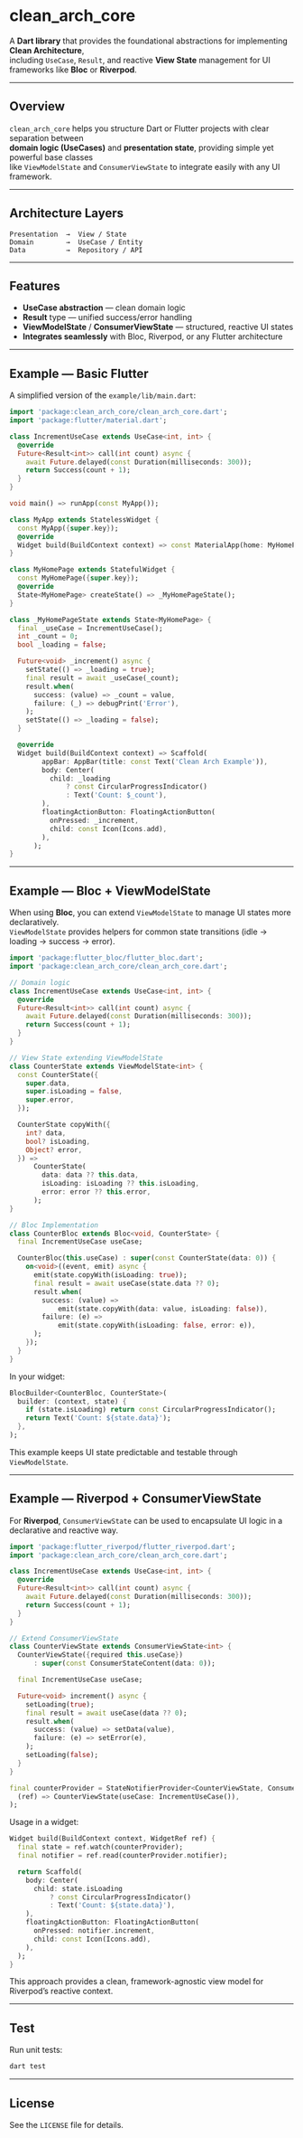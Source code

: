 # clean_arch_core

A **Dart library** that provides the foundational abstractions for implementing **Clean Architecture**,  
including `UseCase`, `Result`, and reactive **View State** management for UI frameworks like **Bloc** or **Riverpod**.

---

## Overview

`clean_arch_core` helps you structure Dart or Flutter projects with clear separation between  
**domain logic (UseCases)** and **presentation state**, providing simple yet powerful base classes  
like `ViewModelState` and `ConsumerViewState` to integrate easily with any UI framework.

---

## Architecture Layers

```
Presentation  →  View / State
Domain        →  UseCase / Entity
Data          →  Repository / API
```

---

## Features

- **UseCase abstraction** — clean domain logic
- **Result** type — unified success/error handling
- **ViewModelState** / **ConsumerViewState** — structured, reactive UI states
- **Integrates seamlessly** with Bloc, Riverpod, or any Flutter architecture

---

## Example — Basic Flutter

A simplified version of the `example/lib/main.dart`:

```dart
import 'package:clean_arch_core/clean_arch_core.dart';
import 'package:flutter/material.dart';

class IncrementUseCase extends UseCase<int, int> {
  @override
  Future<Result<int>> call(int count) async {
    await Future.delayed(const Duration(milliseconds: 300));
    return Success(count + 1);
  }
}

void main() => runApp(const MyApp());

class MyApp extends StatelessWidget {
  const MyApp({super.key});
  @override
  Widget build(BuildContext context) => const MaterialApp(home: MyHomePage());
}

class MyHomePage extends StatefulWidget {
  const MyHomePage({super.key});
  @override
  State<MyHomePage> createState() => _MyHomePageState();
}

class _MyHomePageState extends State<MyHomePage> {
  final _useCase = IncrementUseCase();
  int _count = 0;
  bool _loading = false;

  Future<void> _increment() async {
    setState(() => _loading = true);
    final result = await _useCase(_count);
    result.when(
      success: (value) => _count = value,
      failure: (_) => debugPrint('Error'),
    );
    setState(() => _loading = false);
  }

  @override
  Widget build(BuildContext context) => Scaffold(
        appBar: AppBar(title: const Text('Clean Arch Example')),
        body: Center(
          child: _loading
              ? const CircularProgressIndicator()
              : Text('Count: $_count'),
        ),
        floatingActionButton: FloatingActionButton(
          onPressed: _increment,
          child: const Icon(Icons.add),
        ),
      );
}
```

---

## Example — Bloc + ViewModelState

When using **Bloc**, you can extend `ViewModelState` to manage UI states more declaratively.  
`ViewModelState` provides helpers for common state transitions (idle → loading → success → error).

```dart
import 'package:flutter_bloc/flutter_bloc.dart';
import 'package:clean_arch_core/clean_arch_core.dart';

// Domain logic
class IncrementUseCase extends UseCase<int, int> {
  @override
  Future<Result<int>> call(int count) async {
    await Future.delayed(const Duration(milliseconds: 300));
    return Success(count + 1);
  }
}

// View State extending ViewModelState
class CounterState extends ViewModelState<int> {
  const CounterState({
    super.data,
    super.isLoading = false,
    super.error,
  });

  CounterState copyWith({
    int? data,
    bool? isLoading,
    Object? error,
  }) =>
      CounterState(
        data: data ?? this.data,
        isLoading: isLoading ?? this.isLoading,
        error: error ?? this.error,
      );
}

// Bloc Implementation
class CounterBloc extends Bloc<void, CounterState> {
  final IncrementUseCase useCase;

  CounterBloc(this.useCase) : super(const CounterState(data: 0)) {
    on<void>((event, emit) async {
      emit(state.copyWith(isLoading: true));
      final result = await useCase(state.data ?? 0);
      result.when(
        success: (value) =>
            emit(state.copyWith(data: value, isLoading: false)),
        failure: (e) =>
            emit(state.copyWith(isLoading: false, error: e)),
      );
    });
  }
}
```

In your widget:

```dart
BlocBuilder<CounterBloc, CounterState>(
  builder: (context, state) {
    if (state.isLoading) return const CircularProgressIndicator();
    return Text('Count: ${state.data}');
  },
);
```

This example keeps UI state predictable and testable through `ViewModelState`.

---

## Example — Riverpod + ConsumerViewState

For **Riverpod**, `ConsumerViewState` can be used to encapsulate UI logic in a declarative and reactive way.

```dart
import 'package:flutter_riverpod/flutter_riverpod.dart';
import 'package:clean_arch_core/clean_arch_core.dart';

class IncrementUseCase extends UseCase<int, int> {
  @override
  Future<Result<int>> call(int count) async {
    await Future.delayed(const Duration(milliseconds: 300));
    return Success(count + 1);
  }
}

// Extend ConsumerViewState
class CounterViewState extends ConsumerViewState<int> {
  CounterViewState({required this.useCase})
      : super(const ConsumerStateContent(data: 0));

  final IncrementUseCase useCase;

  Future<void> increment() async {
    setLoading(true);
    final result = await useCase(data ?? 0);
    result.when(
      success: (value) => setData(value),
      failure: (e) => setError(e),
    );
    setLoading(false);
  }
}

final counterProvider = StateNotifierProvider<CounterViewState, ConsumerStateContent<int>>(
  (ref) => CounterViewState(useCase: IncrementUseCase()),
);
```

Usage in a widget:

```dart
Widget build(BuildContext context, WidgetRef ref) {
  final state = ref.watch(counterProvider);
  final notifier = ref.read(counterProvider.notifier);

  return Scaffold(
    body: Center(
      child: state.isLoading
          ? const CircularProgressIndicator()
          : Text('Count: ${state.data}'),
    ),
    floatingActionButton: FloatingActionButton(
      onPressed: notifier.increment,
      child: const Icon(Icons.add),
    ),
  );
}
```

This approach provides a clean, framework-agnostic view model for Riverpod’s reactive context.

---

## Test

Run unit tests:

```bash
dart test
```

---

## License

See the `LICENSE` file for details.
